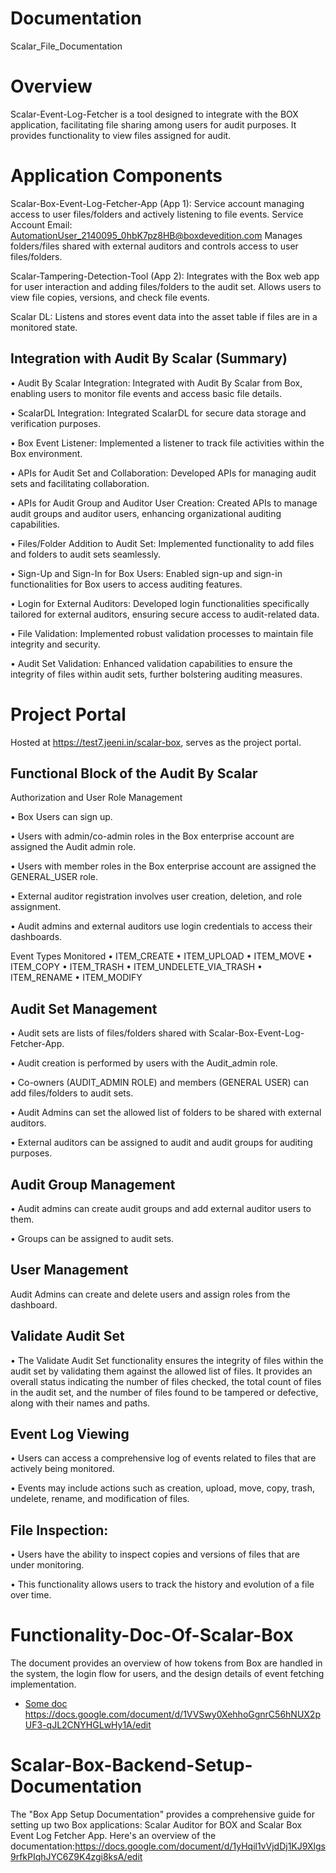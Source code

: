 # Documentation
Scalar_File_Documentation
# Overview
Scalar-Event-Log-Fetcher is a tool designed to integrate with the BOX application, facilitating file sharing among users for audit purposes. It provides functionality to view files assigned for audit.
# Application Components
Scalar-Box-Event-Log-Fetcher-App (App 1):
Service account managing access to user files/folders and actively listening to file events.
Service Account Email: AutomationUser_2140095_0hbK7pz8HB@boxdevedition.com
Manages folders/files shared with external auditors and controls access to user files/folders.

Scalar-Tampering-Detection-Tool (App 2):
Integrates with the Box web app for user interaction and adding files/folders to the audit set.
Allows users to view file copies, versions, and check file events.

Scalar DL:
Listens and stores event data into the asset table if files are in a monitored state.

##  Integration with Audit By Scalar (Summary)
•	Audit By Scalar Integration: Integrated with Audit By Scalar from Box, enabling users to monitor file events and access basic file details.

•	ScalarDL Integration: Integrated ScalarDL for secure data storage and verification purposes.

•	Box Event Listener: Implemented a listener to track file activities within the Box environment.

•	APIs for Audit Set and Collaboration: Developed APIs for managing audit sets and facilitating collaboration.

•	APIs for Audit Group and Auditor User Creation: Created APIs to manage audit groups and auditor users, enhancing organizational auditing capabilities.

•	Files/Folder Addition to Audit Set: Implemented functionality to add files and folders to audit sets seamlessly.

•	Sign-Up and Sign-In for Box Users: Enabled sign-up and sign-in functionalities for Box users to access auditing features.

•	Login for External Auditors: Developed login functionalities specifically tailored for external auditors, ensuring secure access to audit-related data.

•	File Validation: Implemented robust validation processes to maintain file integrity and security.

•	Audit Set Validation: Enhanced validation capabilities to ensure the integrity of files within audit sets, further bolstering auditing measures.


# Project Portal
Hosted at https://test7.jeeni.in/scalar-box, serves as the project portal.



## Functional Block of the Audit By Scalar

Authorization and User Role Management

•	Box Users can sign up.

•	Users with admin/co-admin roles in the Box enterprise account are assigned the Audit admin role.

•	Users with member roles in the Box enterprise account are assigned the GENERAL_USER role.

•	External auditor registration involves user creation, deletion, and role assignment.

•	Audit admins and external auditors use login credentials to access their dashboards.

Event Types Monitored
•	ITEM_CREATE
•	ITEM_UPLOAD
•	ITEM_MOVE
•	ITEM_COPY
•	ITEM_TRASH
•	ITEM_UNDELETE_VIA_TRASH
•	ITEM_RENAME
•	ITEM_MODIFY

## Audit Set Management


•	Audit sets are lists of files/folders shared with Scalar-Box-Event-Log-Fetcher-App.

•	Audit creation is performed by users with the Audit_admin role.

•	Co-owners (AUDIT_ADMIN ROLE) and members (GENERAL USER) can add files/folders to audit sets.

•	Audit Admins can set the allowed list of folders to be shared with external auditors.

•	External auditors can be assigned to audit and audit groups for auditing purposes.

## Audit Group Management


•	Audit admins can create audit groups and add external auditor users to them.

•	Groups can be assigned to audit sets.

## User Management

Audit Admins can create and delete users and assign roles from the dashboard.

## Validate Audit Set 
•	The Validate Audit Set functionality ensures the integrity of files within the audit set by validating them against the allowed list of files. It provides an overall status indicating the number of files checked, the total count of files in the audit set, and the number of files found to be tampered or defective, along with their names and paths.

## Event Log Viewing


•	Users can access a comprehensive log of events related to files that are actively being monitored.

•	Events may include actions such as creation, upload, move, copy, trash, undelete, rename, and modification of files.

## File Inspection:


•	Users have the ability to inspect copies and versions of files that are under monitoring.

•	This functionality allows users to track the history and evolution of a file over time.

# Functionality-Doc-Of-Scalar-Box
The document provides an overview of how tokens from Box are handled in the system, the login flow for users, and the design details of event fetching implementation.
* [Some doc](docs/abc.md)
https://docs.google.com/document/d/1VVSwy0XehhoGgnrC56hNUX2pUF3-qJL2CNYHGLwHy1A/edit

# Scalar-Box-Backend-Setup-Documentation
The "Box App Setup Documentation" provides a comprehensive guide for setting up two Box applications: Scalar Auditor for BOX and Scalar Box Event Log Fetcher App. Here's an overview of the documentation:https://docs.google.com/document/d/1yHqil1vVjdDj1KJ9Xlgs9rfkPIqhJYC6Z9K4zgi8ksA/edit
